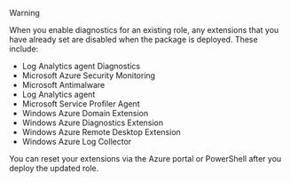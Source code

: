 > [!WARNING]
> When you enable diagnostics for an existing role, any extensions that you have already set are disabled when the package is deployed. These include:
>
> - Log Analytics agent Diagnostics
> - Microsoft Azure Security Monitoring
> - Microsoft Antimalware
> - Log Analytics agent
> - Microsoft Service Profiler Agent
> - Windows Azure Domain Extension
> - Windows Azure Diagnostics Extension
> - Windows Azure Remote Desktop Extension
> - Windows Azure Log Collector
>
> You can reset your extensions via the Azure portal or PowerShell after you deploy the updated role.
>
